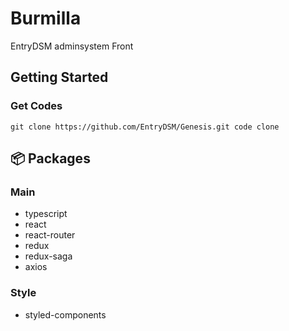 # Burmilla
EntryDSM adminsystem Front

## Getting Started

### Get Codes

```npm
git clone https://github.com/EntryDSM/Genesis.git code clone
```

## 📦 Packages

### Main

- typescript
- react
- react-router
- redux
- redux-saga
- axios

### Style

- styled-components

